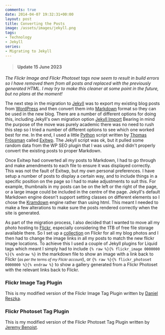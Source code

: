 ```yaml
---
comments: true
date: 2014-04-07 19:32:31+00:00
layout: post
title: Converting the Posts
image: /assets/images/jekyll.png
tags:
- Technology
- Jekyll
series: 
- Migrating to Jekyll
---
```


> #### Update 15 June 2023
  _The Flickr Image and Flickr Photoset tags now seem to result in build errors so I have removed
  them from all posts and replaced with the previously generated HTML. I may try to make this cleaner
  at some point in the future, but no plans at the moment!_

The next step in the migration to [Jekyll][jk] was to export my existing blog posts from [WordPress][wp]
and then convert them into [Markdown][md] format so they can be used in the new blog. There are a
number of different options for doing this, including Jekyll's own migration option [Jekyll Import][ji]
Bearing in mind the purpose of the move was purely academic there was no need to rush this step so I
tried a number of different options to see which one worked best for me. In the end, I used a little
[Python][py] script written by [Thomas Frössman][tf] called [Exitwp][xp]. The Jekyll script was ok,
but it pulled some random data from the WP SEO plugin that I was using, and didn't properly convert
the existing posts to proper Markdown.

Once Exitwp had converted all my posts to Markdown, I had to go through and make amendments to each
file to ensure it was displayed correctly. This was not the fault of Exitwp, but my own personal
preferences. I have setup a number of posts to display a certain way, and to include things in a
specific position on the page so I had to make adjustments to suit this. For example, thumbnails in
my posts can be on the left or the right of the page, or a large image could be included in the
centre of the page. Jekyll's default Markdown engine doesn't support setting classes on different
elements so I chose the [Kramdown][kd] engine rather than using html. This meant I needed to make a
few alterations to make sure the posts rendered correctly when the site is generated.

As part of the migration process, I also decided that I wanted to move all my photo hosting to
[Flickr][fl], especially considering the 1TB of free file storage available there. So I set up a 
[collection][coll] on Flickr for all my blog photos and I then had to change the image links in all
my posts to match the new flickr image locations. To achieve this I used a couple of Jekyll plugins
for Liquid tags which meant I simply had to include `{% raw %}{% flickr_image 0000000 %}{% endraw %}`
in the markdown file to show an image with a link back to Flickr (_<small>as per the terms of my
Flickr account</small>_), or `{% raw %}{% flickr_photoset 0000000 %}{% endraw %}` to show a gallery
generated from a Flickr Photoset with the relevant links back to Flickr. 

### Flickr Image Tag Plugin

This is my modified version of the Flickr Image Tag Plugin written by [Daniel Reszka][dr].

<script src="https://gist.github.com/richardp2/10020777.js"></script>

### Flickr Photoset Tag Plugin

This is my modified version of the Flickr Photoset Tag Plugin written by [Jeremy Benoist][jb].

<script src="https://gist.github.com/richardp2/10020936.js"></script>


[jk]: //jekyllrb.com/ "Jekyll &bull; Simple, blog-aware, static sites"
[wp]: //wordpress.org/ "WordPress &#8250; Blog Tool, Publishing Platform, and CMS"
[md]: //daringfireball.net/projects/markdown/ "Markdown"
[ji]: //import.jekyllrb.com/ "Jekyll Import"
[py]: //python.org/ "Welcome to Python.org"
[tf]: //thomas.jossystem.se/ "Thomas Frössman"
[xp]: //github.com/thomasf/exitwp "Exitwp"
[kd]: //kramdown.gettalong.org/ "Kramdown"
[fl]: //flickr.com/ "Flickr"
[coll]: //flickr.com/photos/richard-perry/collections/72157641951146185/ "Blogs Collection"
[dr]: //gist.github.com/danielres/3156265/ "Flickr Image Tag Plugin by Daniel Reszka"
[jb]: //github.com/j0k3r/jekyll-flickr-photoset "Flickr Photoset Tag Plugin by Jeremy Benoist"